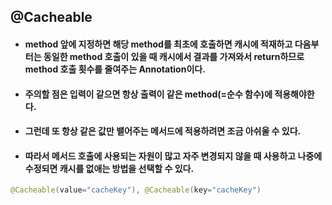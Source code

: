 ## @Cacheable
* #### method 앞에 지정하면 해당 method를 최초에 호출하면 캐시에 적재하고 다음부터는 동일한 method 호출이 있을 때 캐시에서 결과를 가져와서 return하므로 method 호출 횟수를 줄여주는 Annotation이다.

* #### 주의할 점은 입력이 같으면 항상 출력이 같은 method(=순수 함수)에 적용해야한다.

* #### 그런데 또 항상 같은 값만 뱉어주는 메서드에 적용하려면 조금 아쉬울 수 있다.

* #### 따라서 메서드 호출에 사용되는 자원이 많고 자주 변경되지 않을 때 사용하고 나중에 수정되면 캐시를 없애는 방법을 선택할 수 있다.

``` java
@Cacheable(value="cacheKey"), @Cacheable(key="cacheKey")
```